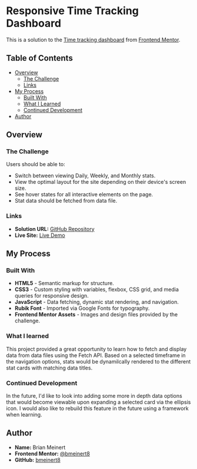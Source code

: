 # Responsive Time Tracking Dashboard

This is a solution to the [Time tracking dashboard](https://www.frontendmentor.io/challenges/time-tracking-dashboard-UIQ7167Jw) from [Frontend Mentor](https://www.frontendmentor.io/).

## Table of Contents
- [Overview](#overview)
  - [The Challenge](#the-challenge)
  - [Links](#links)
- [My Process](#my-process)
  - [Built With](#built-with)
  - [What I Learned](#what-i-learned)
  - [Continued Development](#continued-development)
- [Author](#author)

## Overview

### The Challenge

Users should be able to:
  - Switch between viewing Daily, Weekly, and Monthly stats.
  - View the optimal layout for the site depending on their device's screen size.
  - See hover states for all interactive elements on the page.
  - Stat data should be fetched from data file.

### Links

- **Solution URL:** [GitHub Repository](https://github.com/bmeinert8/time-tracking-dashboard)
- **Live Site:** [Live Demo](#)

## My Process

### Built With

- **HTML5** - Semantic markup for structure.
- **CSS3** - Custom styling with variables, flexbox, CSS grid, and media queries for responsive design.
- **JavaScript** - Data fetching, dynamic stat rendering, and navigation.
- **Rubik Font** - Imported via Google Fonts for typography.
- **Frontend Mentor Assets** - Images and design files provided by the challenge.

### What I learned
This project provided a great opportunity to learn how to fetch and display data from data files using the Fetch API. Based on a selected timeframe in the navigation options, stats would be dynamilcally rendered to the different stat cards with matching data titles.

### Continued Development
In the future, I'd like to look into adding some more in depth data options that would become viewable upon expanding a selected card via the ellipsis icon. I would also like to rebuild this feature in the future using a framework when learning.


## Author

- **Name:** Brian Meinert
- **Frontend Mentor:** [@bmeinert8](https://www.frontendmentor.io/profile/bmeinert8) 
- **GitHub:** [bmeinert8](https://github.com/bmeinert8)